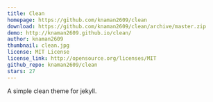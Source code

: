 ```yaml
---
title: Clean
homepage: https://github.com/knaman2609/clean  
download: https://github.com/knaman2609/clean/archive/master.zip
demo: http://knaman2609.github.io/clean/
author: knaman2609
thumbnail: clean.jpg
license: MIT License
license_link: http://opensource.org/licenses/MIT
github_repo: knaman2609/clean
stars: 27
---
```


A simple clean theme for jekyll.